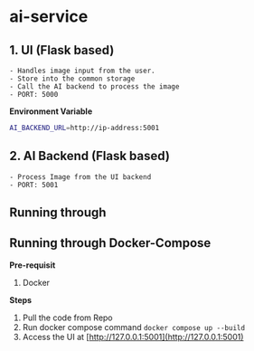 # ai-service

## 1. UI (Flask based)
    - Handles image input from the user.
    - Store into the common storage
    - Call the AI backend to process the image
    - PORT: 5000
**Environment Variable**
```sh
AI_BACKEND_URL=http://ip-address:5001
```

## 2. AI Backend (Flask based)
    - Process Image from the UI backend
    - PORT: 5001


## Running through 

## Running through Docker-Compose
**Pre-requisit**
1. Docker

**Steps**
1. Pull the code from Repo
2. Run docker compose command ```docker compose up --build```
3. Access the UI at [http://127.0.0.1:5001](http://127.0.0.1:5001)










